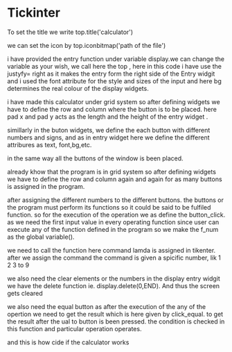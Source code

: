 # Tickinter

To set the title we write
top.title('calculator')

we can set the icon by 
top.iconbitmap('path of the file')

i have provided the entry function under variable display.we can change the variable as your wish, we call here the top , here in this code i have use the justyfy= right
as it makes the entry form the right side of the Entry widgit and i used the font attribute for the style and sizes of the input and here bg determines the real colour of the 
display widgets.

i have made this calculator under grid system so after defining widgets we have to define the row and column where the button is to be placed. here pad x and pad y acts as the 
length and the height of the entry widget .

simillarly in the buton widgets, we define the each button with different numbers and signs, and as in entry widget here we define the different attribures as text, font,bg,etc.

in the same way all the buttons of the window is been placed.

already khow that the program is in grid system so after defining widgets we have to define the row and column again and again for as many buttons is assigned in the program.

after assigning the different numbers to the different buttons. the buttons or the program must perform its functions so it could be said to be fulfiled function.
so for the execution of the operation we as define the button_click. as we need the first input value in every operating function since user can execute any of the function defined in the program so we make the f_num as the global variable().

we need to call the function here command lamda is assigned in tikenter. after we assign the command the command is given a spicific number, lik 1 2 3 to 9 

we also need the clear elements or the numbers in the display entry widgit we have the delete function ie. display.delete(0,END). And thus the screen gets cleared

we also need the equal button as after the execution of the any of the opertion we need to get the result which is here given by click_equal. to get the result after the ual to 
button is been pressed. the condition is checked in this function and particular operation operates.

and this is how cide if the calculator works


